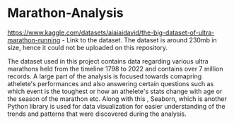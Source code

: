 # Marathon-Analysis

https://www.kaggle.com/datasets/aiaiaidavid/the-big-dataset-of-ultra-marathon-running - Link to the dataset. The dataset is around 230mb in size, hence it could not be uploaded on this repository.

The dataset used in this project contains data regarding various ultra marathons held from the timeline 1798 to 2022 and contains over 7 million records. 
A large part of the analysis is focused towards comapring athelete's performances and also answering certain questions such as which event is the toughest or how an athelete's stats change with age or the season of the marathon etc. 
Along with this , Seaborn, which is another Python library is used for data visualization for easier understanding of the trends and patterns that were discovered during the analysis.
